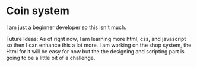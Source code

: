 # Coin system
I am just a beginner developer so this isn't much.

Future Ideas:
As of right now, I am learning more html, css, and javascript so then I can enhance this a lot more. I am working on the shop system, the Html for it will be easy for now but the the designing and scripting part is going to be a little bit of a challenge.
